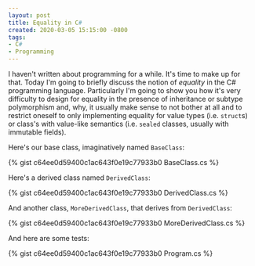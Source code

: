 ```yaml
---
layout: post
title: Equality in C#
created: 2020-03-05 15:15:00 -0800
tags:
- C#
- Programming
---
```

I haven't written about programming for a while. It's time to make up for that. Today I'm going to briefly discuss the notion of _equality_ in the C# programming language. Particularly I'm going to show you how it's very difficulty to design for equality in the presence of inheritance or subtype polymorphism and, why, it usually make sense to not bother at all and to restrict oneself to only implementing equality for value types (i.e. `struct`s) or class's with value-like semantics (i.e. `sealed` classes, usually with immutable fields).

Here's our base class, imaginatively named `BaseClass`:

{% gist c64ee0d59400c1ac643f0e19c77933b0 BaseClass.cs %}

Here's a derived class named `DerivedClass`:

{% gist c64ee0d59400c1ac643f0e19c77933b0 DerivedClass.cs %}

And another class, `MoreDerivedClass`, that derives from `DerivedClass`:

{% gist c64ee0d59400c1ac643f0e19c77933b0 MoreDerivedClass.cs %}

And here are some tests:

{% gist c64ee0d59400c1ac643f0e19c77933b0 Program.cs %}
